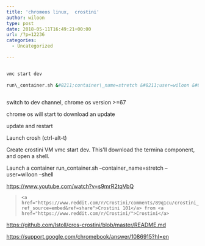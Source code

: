 ```yaml
---
title: 'chromeos linux,  crostini'
author: wiloon
type: post
date: 2018-05-11T16:49:21+00:00
url: /?p=12236
categories:
  - Uncategorized

---
```

```bash
  
vmc start dev
  
run\_container.sh &#8211;container\_name=stretch &#8211;user=wiloon &#8211;shell
  
```

switch to dev channel, chrome os version >=67
  
chrome os will start to download an update
  
update and restart

Launch crosh (ctrl-alt-t)
  
Create crostini VM vmc start dev. This'll download the termina component, and open a shell.
  
Launch a container run\_container.sh &#8211;container\_name=stretch &#8211;user=wiloon &#8211;shell

<https://www.youtube.com/watch?v=s9mrR2tqVbQ>

<blockquote class="reddit-card" >
  
    <a href="https://www.reddit.com/r/Crostini/comments/89q1cu/crostini_101/?ref_source=embed&ref=share">Crostini 101</a> from <a href="https://www.reddit.com/r/Crostini/">Crostini</a>
  
</blockquote>


  
https://github.com/lstoll/cros-crostini/blob/master/README.md
  
https://support.google.com/chromebook/answer/1086915?hl=en